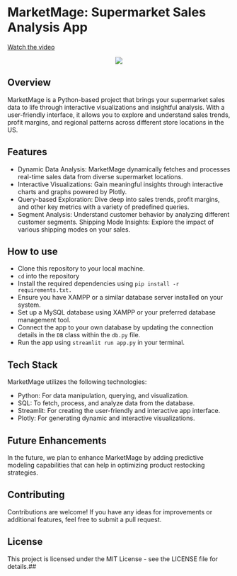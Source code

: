 # MarketMage: Supermarket Sales Analysis App

[Watch the video](https://youtu.be/x7um8W4SjlE)

<p align="center">
  <img src="Media/Demo_Video.webm">
</p>


## Overview
MarketMage is a Python-based project that brings your supermarket sales data to life through interactive visualizations and insightful analysis. With a user-friendly interface, it allows you to explore and understand sales trends, profit margins, and regional patterns across different store locations in the US.

## Features
- Dynamic Data Analysis: MarketMage dynamically fetches and processes real-time sales data from diverse supermarket locations.
- Interactive Visualizations: Gain meaningful insights through interactive charts and graphs powered by Plotly.
- Query-based Exploration: Dive deep into sales trends, profit margins, and other key metrics with a variety of predefined queries.
- Segment Analysis: Understand customer behavior by analyzing different customer segments.
Shipping Mode Insights: Explore the impact of various shipping modes on your sales.

## How to use

- Clone this repository to your local machine.
- `cd` into the repository
- Install the required dependencies using `pip install -r requirements.txt.`
- Ensure you have XAMPP or a similar database server installed on your system.
- Set up a MySQL database using XAMPP or your preferred database management tool.
- Connect the app to your own database by updating the connection details in the `DB` class within the `db.py` file.
- Run the app using `streamlit run app.py` in your terminal.

## Tech Stack
MarketMage utilizes the following technologies:

- Python: For data manipulation, querying, and visualization.
- SQL: To fetch, process, and analyze data from the database.
- Streamlit: For creating the user-friendly and interactive app interface.
- Plotly: For generating dynamic and interactive visualizations.

## Future Enhancements
In the future, we plan to enhance MarketMage by adding predictive modeling capabilities that can help in optimizing product restocking strategies.

## Contributing
Contributions are welcome! If you have any ideas for improvements or additional features, feel free to submit a pull request.

## License
This project is licensed under the MIT License - see the LICENSE file for details.## 